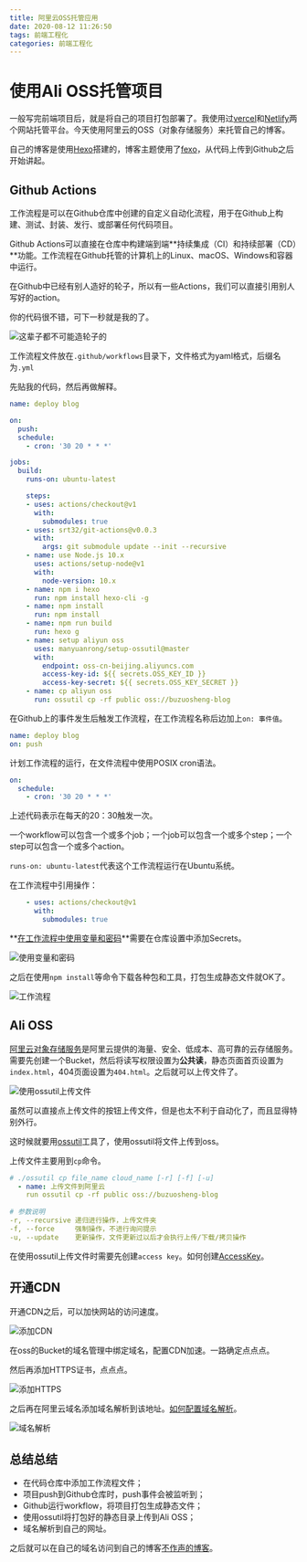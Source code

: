 ```yaml
---
title: 阿里云OSS托管应用
date: 2020-08-12 11:26:50
tags: 前端工程化
categories: 前端工程化
---
```


# 使用Ali OSS托管项目

一般写完前端项目后，就是将自己的项目打包部署了。我使用过[vercel](https://vercel.com/dashboard)和[Netlify](https://www.netlify.com/)两个网站托管平台。今天使用阿里云的OSS（对象存储服务）来托管自己的博客。

自己的博客是使用[Hexo](https://hexo.io/zh-cn/)搭建的，博客主题使用了[fexo](https://github.com/forsigner/fexo)，从代码上传到Github之后开始讲起。

## Github Actions

工作流程是可以在Github仓库中创建的自定义自动化流程，用于在Github上构建、测试、封装、发行、或部署任何代码项目。

Github Actions可以直接在仓库中构建端到端**持续集成（CI）和持续部署（CD）**功能。工作流程在Github托管的计算机上的Linux、macOS、Windows和容器中运行。

在Github中已经有别人造好的轮子，所以有一些Actions，我们可以直接引用别人写好的action。

你的代码很不错，可下一秒就是我的了。

![这辈子都不可能造轮子的](https://timgsa.baidu.com/timg?image&quality=80&size=b9999_10000&sec=1597162486393&di=0707203947a87d85bf573e22bb3c6365&imgtype=0&src=http%3A%2F%2Fcms-bucket.ws.126.net%2F2020%2F0422%2F039fb585j00q95g1c003oc000go00akc.jpg)

工作流程文件放在`.github/workflows`目录下，文件格式为yaml格式，后缀名为`.yml`

先贴我的代码，然后再做解释。

``` yaml
name: deploy blog

on:
  push:
  schedule:
    - cron: '30 20 * * *'

jobs:
  build:
    runs-on: ubuntu-latest

    steps:
    - uses: actions/checkout@v1
      with:
        submodules: true
    - uses: srt32/git-actions@v0.0.3
      with:
        args: git submodule update --init --recursive
    - name: use Node.js 10.x
      uses: actions/setup-node@v1
      with:
        node-version: 10.x
    - name: npm i hexo
      run: npm install hexo-cli -g
    - name: npm install
      run: npm install
    - name: npm run build
      run: hexo g
    - name: setup aliyun oss
      uses: manyuanrong/setup-ossutil@master
      with:
        endpoint: oss-cn-beijing.aliyuncs.com
        access-key-id: ${{ secrets.OSS_KEY_ID }}
        access-key-secret: ${{ secrets.OSS_KEY_SECRET }}
    - name: cp aliyun oss
      run: ossutil cp -rf public oss://buzuosheng-blog
```

在Github上的事件发生后触发工作流程，在工作流程名称后边加上`on: 事件值`。

``` yaml
name: deploy blog
on: push
```

计划工作流程的运行，在文件流程中使用POSIX cron语法。

``` yaml
on:
  schedule:
    - cron: '30 20 * * *'
```

上述代码表示在每天的20：30触发一次。

一个workflow可以包含一个或多个job；一个job可以包含一个或多个step；一个step可以包含一个或多个action。

`runs-on: ubuntu-latest`代表这个工作流程运行在Ubuntu系统。

在工作流程中引用操作：

``` yaml
    - uses: actions/checkout@v1
      with:
        submodules: true
```

**[在工作流程中使用变量和密码](https://docs.github.com/cn/actions/configuring-and-managing-workflows/using-variables-and-secrets-in-a-workflow)**需要在仓库设置中添加Secrets。

![使用变量和密码](aHR0cHM6Ly9tbWJpei5xcGljLmNuL21tYml6X3BuZy9HWTlaSlB4NmJNQWJ0ZkpZaWM1eWVmRzJtajczS3V3NXhqWkRYYks0Y3RYYWhpYXdybm1aaEROaFVNMDJTV3I2R2ZWb1FtSlRuTzg1ZjQxQmljWDl0NTlvZy82NDA.png)

之后在使用`npm install`等命令下载各种包和工具，打包生成静态文件就OK了。

![工作流程](aHR0cHM6Ly9tbWJpei5xcGljLmNuL21tYml6X3BuZy9HWTlaSlB4NmJNQW9ndGZRQkxwcEJpYmNoMGliY3ZzV3BDMXEyZEpwUzlka3JVV3NyY21leXludnJoTkRtMFBXb3JUa0MzYWliNXpHMWFTOVpaVUZwNVpqUS82NDA.png)

## Ali OSS

[阿里云对象存储服务](https://oss.console.aliyun.com/overview)是阿里云提供的海量、安全、低成本、高可靠的云存储服务。需要先创建一个Bucket，然后将读写权限设置为**公共读**，静态页面首页设置为`index.html`，404页面设置为`404.html`。之后就可以上传文件了。

![使用ossutil上传文件](aHR0cHM6Ly9tbWJpei5xcGljLmNuL21tYml6X3BuZy9HWTlaSlB4NmJNQW9ndGZRQkxwcEJpYmNoMGliY3ZzV3BDdDJGM2xkdTJyb3ZiNXdpYmFhbGVYcnBqbDcwYzRSNlZEZGVEbzJ4Mk1pY3dVbzhzN05YbTd1cncvNjQw.png)

虽然可以直接点上传文件的按钮上传文件，但是也太不利于自动化了，而且显得特别外行。

这时候就要用[ossutil](https://help.aliyun.com/document_detail/50452.html)工具了，使用ossutil将文件上传到oss。

上传文件主要用到`cp`命令。

``` yaml
# ./ossutil cp file_name cloud_name [-r] [-f] [-u]
  - name: 上传文件到阿里云
    run ossutil cp -rf public oss://buzuosheng-blog
    
# 参数说明
-r, --recursive 递归进行操作，上传文件夹
-f, --force 	强制操作，不进行询问提示
-u, --update 	更新操作，文件更新过以后才会执行上传/下载/拷贝操作
```

在使用ossutil上传文件时需要先创建`access key`。如何创建[AccessKey](https://help.aliyun.com/document_detail/53045.html)。

## 开通CDN

开通CDN之后，可以加快网站的访问速度。

![添加CDN](aHR0cHM6Ly9tbWJpei5xcGljLmNuL21tYml6X3BuZy9HWTlaSlB4NmJNQW9ndGZRQkxwcEJpYmNoMGliY3ZzV3BDY0Rjd0RTeExLZUV5d0FDbFU5RGZRbEVqRlJ5UnhZaWNmVUZLNnM5aWFKRHFJVFY0OXQweWxHQ2cvNjQw.png)

在oss的Bucket的域名管理中绑定域名，配置CDN加速。一路确定点点点。

然后再添加HTTPS证书，点点点。

![添加HTTPS](aHR0cHM6Ly9tbWJpei5xcGljLmNuL21tYml6X3BuZy9HWTlaSlB4NmJNQW9ndGZRQkxwcEJpYmNoMGliY3ZzV3BDbEF3Z01HRk95YVVqamNzb0xXTzFpY2lhbTBxTzVXWUFZMXZzNzVuVVhpYmFYT2NVaGlhNnF1bEZNUS82NDA.png)

之后再在阿里云域名添加域名解析到该地址。[如何配置域名解析](https://help.aliyun.com/document_detail/27144.html)。

![域名解析](aHR0cHM6Ly9tbWJpei5xcGljLmNuL21tYml6X3BuZy9HWTlaSlB4NmJNQW9ndGZRQkxwcEJpYmNoMGliY3ZzV3BDTldkTUlYRHpueGVpYVRGaWJ4Sk8wSWphc2FGZlNuM0dEMXFZaWF5bDdBRmUzdXBkTkxPUWdqdW1BLzY0MA.png)

## 总结总结

- 在代码仓库中添加工作流程文件；
- 项目push到Github仓库时，push事件会被监听到；
- Github运行workflow，将项目打包生成静态文件；
- 使用ossutil将打包好的静态目录上传到Ali OSS；
- 域名解析到自己的网址。

之后就可以在自己的域名访问到自己的博客[不作声的博客](http://buzuosheng.com)。

